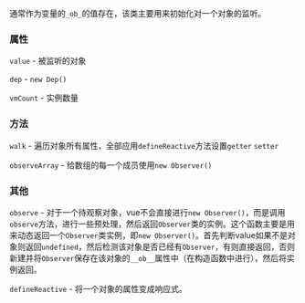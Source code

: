 通常作为变量的`_ob_`的值存在，该类主要用来初始化对一个对象的监听。

### 属性

`value` - 被监听的对象

`dep` - `new Dep()`

`vmCount` - 实例数量

### 方法

`walk` - 遍历对象所有属性，全部应用`defineReactive`方法设置`getter` `setter`

`observeArray` - 给数组的每一个成员使用`new Observer()`

### 其他

`observe` - 对于一个待观察对象，vue不会直接进行`new Observer()`，而是调用`observe`方法，进行一些预处理，然后返回`Observer`类的实例。这个函数主要是用来动态返回一个`Observer`类实例，即`new Observer()`。首先判断value如果不是对象则返回`undefined`，然后检测该对象是否已经有`Observer`，有则直接返回，否则新建并将`Observer`保存在该对象的`__ob__`属性中（在构造函数中进行），然后将实例返回。

`defineReactive` - 将一个对象的属性变成响应式。

